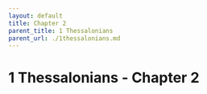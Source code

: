 ```yaml
---
layout: default
title: Chapter 2
parent_title: 1 Thessalonians
parent_url: ./1thessalonians.md
---
```


# 1 Thessalonians - Chapter 2

